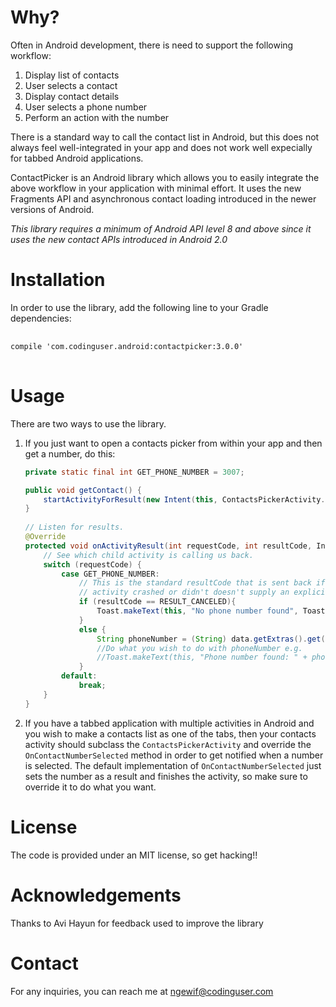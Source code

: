 # Why?

Often in Android development, there is need to support the following workflow:

1. Display list of contacts
2. User selects a contact
3. Display contact details
4. User selects a phone number
5. Perform an action with the number

There is a standard way to call the contact list in Android, but this does not 
always feel well-integrated in your app and does not work well expecially for tabbed
Android applications. 

ContactPicker is an Android library which allows you to easily integrate the above
workflow in your application with minimal effort. It uses the new Fragments API
and asynchronous contact loading introduced in the newer versions of Android.

*This library requires a minimum of Android API level 8 and above since it uses the new contact APIs introduced in Android 2.0*


# Installation

In order to use the library, add the following line to your Gradle dependencies:
<pre> <code>
compile 'com.codinguser.android:contactpicker:3.0.0'
</code> </pre>
# Usage

There are two ways to use the library. 

1. If you just want to open a contacts picker from within your app and then get a number, 
   do this:

	```java
	private static final int GET_PHONE_NUMBER = 3007;
	
	public void getContact() {		
		startActivityForResult(new Intent(this, ContactsPickerActivity.class), GET_PHONE_NUMBER);
	}
		
	// Listen for results.
	@Override  
	protected void onActivityResult(int requestCode, int resultCode, Intent data){
	    // See which child activity is calling us back.
	    switch (requestCode) {
	        case GET_PHONE_NUMBER:
	            // This is the standard resultCode that is sent back if the
	            // activity crashed or didn't doesn't supply an explicit result.
	        	if (resultCode == RESULT_CANCELED){
	            	Toast.makeText(this, "No phone number found", Toast.LENGTH_SHORT).show();
	            } 
	            else {
	            	String phoneNumber = (String) data.getExtras().get(ContactsPickerActivity.KEY_PHONE_NUMBER);  
	                //Do what you wish to do with phoneNumber e.g.
	                //Toast.makeText(this, "Phone number found: " + phoneNumber , Toast.LENGTH_SHORT).show();
	            }
	        default:
	            break;
	    }
	}
	
	```

2. If you have a tabbed application with multiple activities in Android and you 
   wish to make a contacts list as one of the tabs, then your contacts activity should 
   subclass the `ContactsPickerActivity` and override the `OnContactNumberSelected` method 
   in order to get notified when a number is selected. The default implementation of
   `OnContactNumberSelected` just sets the number as a result and finishes the activity, 
   so make sure to override it to do what you want. 

# License
The code is provided under an MIT license, so get hacking!!

# Acknowledgements
Thanks to Avi Hayun for feedback used to improve the library

# Contact
For any inquiries, you can reach me at ngewif@codinguser.com

